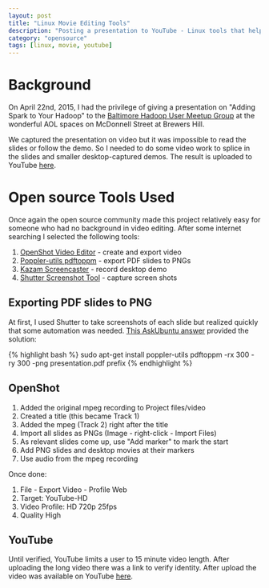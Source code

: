 ```yaml
---
layout: post
title: "Linux Movie Editing Tools"
description: "Posting a presentation to YouTube - Linux tools that help"
category: "opensource"
tags: [linux, movie, youtube]
---
```


# Background
On April 22nd, 2015, I had the privilege of giving a presentation on
"Adding Spark to Your Hadoop" to the [Baltimore Hadoop User Meetup Group](http://www.meetup.com/Baltimore-Hadoop-User-Group/events/221583743/)
at the wonderful AOL spaces on McDonnell Street at Brewers Hill.

We captured the presentation on video but it was impossible to read the
slides or follow the demo. So I needed to do some video work to splice in the
slides and smaller desktop-captured demos. The result is uploaded to YouTube [here](https://www.youtube.com/watch?v=WgqYn3RlWlI).

# Open source Tools Used

Once again the open source community made this project relatively easy for
someone who had no background in video editing. After some internet searching
I selected the following tools:

1. [OpenShot Video Editor](http://www.openshot.org/) - create and export video
1. [Poppler-utils pdftoppm](http://poppler.freedesktop.org/) - export PDF slides to PNGs
1. [Kazam Screencaster](https://code.launchpad.net/kazam) - record desktop demo
1. [Shutter Screenshot Tool](http://shutter-project.org/) - capture screen shots

## Exporting PDF slides to PNG

At first, I used Shutter to take screenshots of each slide but realized
quickly that some automation was needed. [This AskUbuntu answer](pdf.txt:http://askubuntu.com/questions/50170/how-to-convert-pdf-to-image/50180#50180) provided the solution:

{% highlight bash %}
sudo apt-get install poppler-utils
pdftoppm -rx 300 -ry 300 -png presentation.pdf prefix
{% endhighlight %}

## OpenShot

1. Added the original mpeg recording to Project files/video
1. Created a title (this became Track 1)
1. Added the mpeg (Track 2) right after the title
1. Import all slides as PNGs (Image - right-click - Import Files)
1. As relevant slides come up, use "Add marker" to mark the start
1. Add PNG slides and desktop movies at their markers
1. Use audio from the mpeg recording

Once done:

1. File - Export Video - Profile Web
1. Target: YouTube-HD
1. Video Profile: HD 720p 25fps
1. Quality High

## YouTube
Until verified, YouTube limits a user to 15 minute video
length. After uploading the long video there was a link to verify identity. After upload the video was available on YouTube [here]((https://www.youtube.com/watch?v=WgqYn3RlWlI)).
